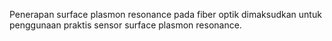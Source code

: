 Penerapan surface plasmon resonance pada fiber optik dimaksudkan untuk penggunaan praktis sensor surface plasmon resonance. 